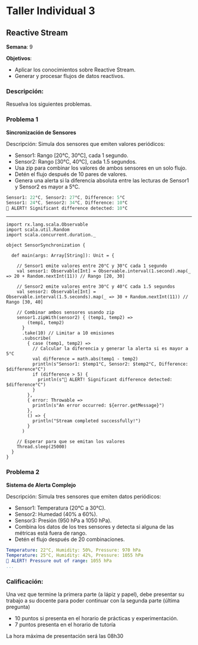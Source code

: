 # Taller Individual  3
## Reactive Stream

**Semana**: 9

**Objetivos**:

- Aplicar los conocimientos sobre Reactive Stream.
- Generar y procesar flujos de datos reactivos.

### Descripción:

Resuelva los siguientes problemas.

### Problema 1
**Sincronización de Sensores**

Descripción: Simula dos sensores que emiten valores periódicos:

- Sensor1: Rango [20°C, 30°C], cada 1 segundo.
- Sensor2: Rango [30°C, 40°C], cada 1.5 segundos.
- Usa zip para combinar los valores de ambos sensores en un solo flujo.
- Detén el flujo después de 10 pares de valores.
- Genera una alerta si la diferencia absoluta entre las lecturas de Sensor1 y Sensor2 es mayor a 5°C.
  

```mathematica
Sensor1: 22°C, Sensor2: 27°C, Difference: 5°C
Sensor1: 24°C, Sensor2: 34°C, Difference: 10°C
🚨 ALERT! Significant difference detected: 10°C
```
---------------------------------------------------------------------------------------------------------------------------------

```
import rx.lang.scala.Observable
import scala.util.Random
import scala.concurrent.duration._

object SensorSynchronization {

  def main(args: Array[String]): Unit = {

    // Sensor1 emite valores entre 20°C y 30°C cada 1 segundo
    val sensor1: Observable[Int] = Observable.interval(1.second).map(_ => 20 + Random.nextInt(11)) // Rango [20, 30]

    // Sensor2 emite valores entre 30°C y 40°C cada 1.5 segundos
    val sensor2: Observable[Int] = Observable.interval(1.5.seconds).map(_ => 30 + Random.nextInt(11)) // Rango [30, 40]

    // Combinar ambos sensores usando zip
    sensor1.zipWith(sensor2) { (temp1, temp2) =>
        (temp1, temp2)
      }
      .take(10) // Limitar a 10 emisiones
      .subscribe(
        { case (temp1, temp2) =>
          // Calcular la diferencia y generar la alerta si es mayor a 5°C
          val difference = math.abs(temp1 - temp2)
          println(s"Sensor1: $temp1°C, Sensor2: $temp2°C, Difference: $difference°C")
          if (difference > 5) {
            println(s"🚨 ALERT! Significant difference detected: $difference°C")
          }
        },
        { error: Throwable =>
          println(s"An error occurred: ${error.getMessage}")
        },
        () => {
          println("Stream completed successfully!")
        }
      )

    // Esperar para que se emitan los valores
    Thread.sleep(25000)
  }
}

```
### Problema 2
**Sistema de Alerta Complejo**

Descripción: Simula tres sensores que emiten datos periódicos:

- Sensor1: Temperatura (20°C a 30°C).
- Sensor2: Humedad (40% a 60%).
- Sensor3: Presión (950 hPa a 1050 hPa).
- Combina los datos de los tres sensores y detecta si alguna de las métricas está fuera de rango.
- Detén el flujo después de 20 combinaciones.

```yaml
Temperature: 22°C, Humidity: 50%, Pressure: 970 hPa
Temperature: 25°C, Humidity: 42%, Pressure: 1055 hPa
🚨 ALERT! Pressure out of range: 1055 hPa
...
```

### Calificación:

Una vez que termine la primera parte (a lápiz y papel), debe presentar su trabajo a su docente para poder continuar con la segunda parte (última pregunta)

- 10 puntos si presenta en el horario de prácticas y experimentación.
- 7 puntos presenta en el horario de tutoría

La hora máxima de presentación será las 08h30



